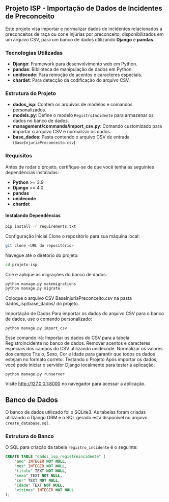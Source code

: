 ## Projeto ISP - Importação de Dados de Incidentes de Preconceito

Este projeto visa importar e normalizar dados de incidentes relacionados a preconceitos de raça ou cor e injúrias por preconceito, disponibilizados em um arquivo CSV, para um banco de dados utilizando **Django** e **pandas**.


### Tecnologias Utilizadas

- **Django**: Framework para desenvolvimento web em Python.
- **pandas**: Biblioteca de manipulação de dados em Python.
- **unidecode**: Para remoção de acentos e caracteres especiais.
- **chardet**: Para detecção da codificação do arquivo CSV.

### Estrutura do Projeto

- **dados_isp**: Contém os arquivos de modelos e comandos personalizados.
- **models.py**: Define o modelo `RegistroIncidente` para armazenar os dados no banco de dados.
- **management/commands/import_csv.py**: Comando customizado para importar o arquivo CSV e normalizar os dados.
- **base_dados**: Pasta contendo o arquivo CSV de entrada (`BaseInjuriaPreconceito.csv`).

### Requisitos

Antes de rodar o projeto, certifique-se de que você tenha as seguintes dependências instaladas:

- **Python** >= 3.9
- **Django** >= 4.0
- **pandas**
- **unidecode**
- **chardet**


#### Instalando Dependências

```bash
pip install -r requirements.txt
```


Configuração Inicial
Clone o repositório para sua máquina local:

```bash
git clone <URL do repositório>
```

Navegue até o diretório do projeto:

```bash
cd projeto-isp
```

Crie e aplique as migrações do banco de dados:

```bash
python manage.py makemigrations
python manage.py migrate
```

Coloque o arquivo CSV BaseInjuriaPreconceito.csv na pasta dados_isp/base_dados/ do projeto.

Importação de Dados
Para importar os dados do arquivo CSV para o banco de dados, use o comando personalizado:
```
python manage.py import_csv
```
Esse comando irá:
Importar os dados do CSV para a tabela RegistroIncidente no banco de dados.
Remover acentos e caracteres especiais dos campos do CSV utilizando unidecode.
Normalizar os valores dos campos Titulo, Sexo, Cor e Idade para garantir que todos os dados estejam no formato correto.
Testando o Projeto
Após importar os dados, você pode iniciar o servidor Django localmente para testar a aplicação:

```
python manage.py runserver
```

Visite http://127.0.0.1:8000 no navegador para acessar a aplicação.

## Banco de Dados

O banco de dados utilizado foi o SQLite3. As tabelas foram criadas utilizando o Django ORM e o SQL gerado está disponível no arquivo `create_database.sql`.

### Estrutura do Banco
O SQL para criação da tabela `registro_incidente` é o seguinte:

```sql
CREATE TABLE "dados_isp_registroincidente" (
    "ano" INTEGER NOT NULL,
    "mes" INTEGER NOT NULL,
    "titulo" TEXT NOT NULL,
    "sexo" TEXT NOT NULL,
    "cor" TEXT NOT NULL,
    "idade" TEXT NOT NULL,
    "vitimas" INTEGER NOT NULL
);
